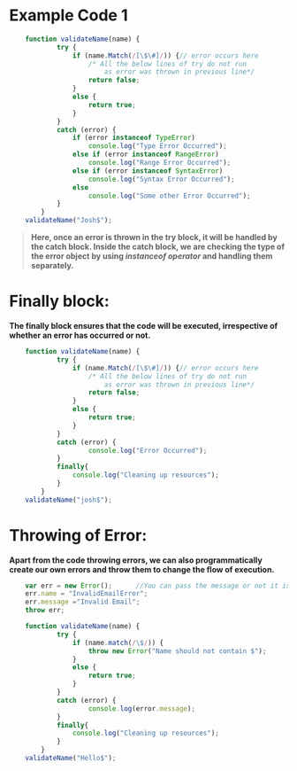 # Example Code 1
```javascript
    function validateName(name) {
            try {
                if (name.Match(/[\$\#]/)) {// error occurs here
                    /* All the below lines of try do not run 
                        as error was thrown in previous line*/
                    return false;
                }
                else {
                    return true;
                }
            }
            catch (error) {
                if (error instanceof TypeError)
                    console.log("Type Error Occurred");
                else if (error instanceof RangeError)
                    console.log("Range Error Occurred");
                else if (error instanceof SyntaxError)
                    console.log("Syntax Error Occurred");
                else
                    console.log("Some other Error Occurred");
            }
        }
    validateName("Josh$");
```
>**Here, once an error is thrown in the try block, it will be handled by the catch block. 
>Inside the catch block, we are checking the type of the error object by using *instanceof operator* and handling them separately.**

# Finally block: 
**The finally block ensures that the code will be executed, irrespective of whether an error has occurred or not.**
```javascript
    function validateName(name) {
            try {
                if (name.Match(/[\$\#]/)) {// error occurs here
                    /* All the below lines of try do not run 
                        as error was thrown in previous line*/
                    return false;
                }
                else {
                    return true;
                }
            }
            catch (error) {
                    console.log("Error Occurred");
            }
            finally{
                console.log("Cleaning up resources");
            }
        }
    validateName("josh$");
```

# Throwing of Error:
**Apart from the code throwing errors, we can also programmatically create our own errors and throw them to change the flow of execution.**
```javascript    
    var err = new Error();      //You can pass the message or not it is optional
    err.name = "InvalidEmailError";
    err.message ="Invalid Email";
    throw err;

    function validateName(name) {
            try {
                if (name.match(/\$/)) {
                    throw new Error("Name should not contain $");
                }
                else {
                    return true;
                }
            }
            catch (error) {
                    console.log(error.message);
            }
            finally{
                console.log("Cleaning up resources");
            }
        }
    validateName("Hello$");
```